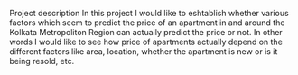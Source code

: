 Project description
In this project I would like to eshtablish whether various factors which seem to predict the price of an apartment in and around the Kolkata Metropoliton Region can actually predict the price or not. In other words I would like to see how price of apartments actually depend on the different factors like area, location, whether the apartment is new or is it being resold, etc.
